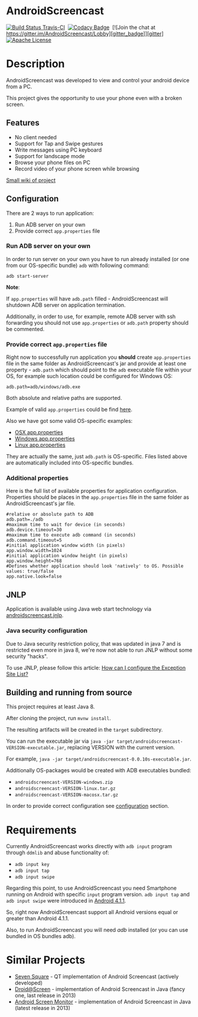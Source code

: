 AndroidScreencast
=================

[![Build Status Travis-CI][travis_badge]][travis]&nbsp;
[![Codacy Badge][codacy_badge]][codacy]&nbsp;
[![Join the chat at https://gitter.im/AndroidScreencast/Lobby][gitter_badge]][gitter]&nbsp;
[![Apache License][license_badge]][license]

# Description

AndroidScreencast was developed to view and control your android device from a PC.

This project gives the opportunity to use your phone even with a broken screen.

## Features

- No client needed
- Support for Tap and Swipe gestures
- Write messages using PC keyboard
- Support for landscape mode
- Browse your phone files on PC
- Record video of your phone screen while browsing

[Small wiki of project][wiki]

[wiki]: https://github.com/xSAVIKx/AndroidScreencast/wiki

## Configuration

There are 2 ways to run application:
1. Run ADB server on your own
2. Provide correct `app.properties` file

### Run ADB server on your own

In order to run server on your own you have to run already installed (or one from our OS-specific bundle) `adb`
with following command:
```
adb start-server
```

**Note**:

If `app.properties` will have `adb.path` filled - AndroidScreencast will shutdown ADB server on application termination.

Additionally, in order to use, for example, remote ADB server with ssh forwarding you should not use `app.properties` or `adb.path`
property should be commented.

### Provide correct `app.properties` file

Right now to successfully run application you **should** create `app.properties` file in the same folder as
AndroidScreencast's jar and provide at least one property - `adb.path` which should point to the `adb` executable file
within your OS, for example such location could be configured for Windows OS:
```properties
adb.path=adb/windows/adb.exe
```

Both absolute and relative paths are supported.

Example of valid `app.properties` could be find [here](app.properties).

Also we have got some valid OS-specific examples:
* [OSX app.properties](adb/macosx/app.properties)
* [Windows app.properties](adb/windows/app.properties)
* [Linux app.properties](adb/linux/app.properties)

They are actually the same, just `adb.path` is OS-specific. Files listed above are automatically included into OS-specific bundles.


### Additional properties
Here is the full list of available properties for application configuration.
Properties should be places in the `app.properties` file in the same folder as AndroidScreencast's jar file.

```properties
#relative or absolute path to ADB
adb.path=./adb
#maximum time to wait for device (in seconds)
adb.device.timeout=30
#maximum time to execute adb command (in seconds)
adb.command.timeout=5
#initial application window width (in pixels)
app.window.width=1024
#initial application window height (in pixels)
app.window.height=768
#Defines whether application should look 'natively' to OS. Possible values: true/false
app.native.look=false
```
## JNLP

Application is available using Java web start technology via [androidscreencast.jnlp][jnlp].

[jnlp]: http://xsavikx.github.io/AndroidScreencast/jnlp/androidscreencast.jnlp

### Java security configuration

Due to Java security restriction policy, that was updated in java 7 and is restricted even more in java 8, we're now not
able to run JNLP without some security "hacks".

To use JNLP, please follow this article: [How can I configure the Exception Site List?][exception]

[exception]: https://www.java.com/en/download/faq/exception_sitelist.xml

## Building and running from source

This project requires at least Java 8.

After cloning the project, run `mvnw install`.

The resulting artifacts will be created in the `target` subdirectory.

You can run the executable jar via `java -jar target/androidscreencast-VERSION-executable.jar`, replacing VERSION with
the current version.

For example, `java -jar target/androidscreencast-0.0.10s-executable.jar`.

Additionally OS-packages would be created with ADB executables bundled:
* `androidscreencast-VERSION-windows.zip`
* `androidscreencast-VERSION-linux.tar.gz`
* `androidscreencast-VERSION-macosx.tar.gz`

In order to provide correct configuration see [configuration][configuration_section] section.

[configuration_section]: https://github.com/xSAVIKx/AndroidScreencast/blob/develop/README.md#configuration

# Requirements

Currently AndroidScreencast works directly with `adb input` program through `ddmlib` and abuse functionality of:
* `adb input key`
* `adb input tap`
* `adb input swipe`

Regarding this point, to use AndroidScreencast you need Smartphone running on Android with specific `input` program version. `adb input tap` and `adb input swipe` were introduced in [Android 4.1.1][Android_4_1_1_Input].

So, right now AndroidScreencast support all Android versions equal or greater than Android 4.1.1.

Also, to run AndroidScreencast you will need *adb* installed (or you can use bundled in OS bundles adb).

# Similar Projects

* [Seven Square][seven_square] - QT implementation of Android Screencast (actively developed)
* [Droid@Screen][droid_at_screen] - implementation of Android Screencast in Java (fancy one, last release in 2013)
* [Android Screen Monitor][android_screen_monitor] - implementation of Android Screencast in Java (latest release in 2013)

[Android_4_1_1_Input]: http://grepcode.com/file/repository.grepcode.com/java/ext/com.google.android/android/4.1.1_r1/com/android/commands/input/Input.java#Input
[seven_square]: https://github.com/yangh/sevensquare
[droid_at_screen]: http://droid-at-screen.org/droid-at-screen/
[android_screen_monitor]: https://github.com/adakoda/android-screen-monitor

[travis_badge]: https://travis-ci.org/xSAVIKx/AndroidScreencast.svg?branch=master
[travis]: https://travis-ci.org/xSAVIKx/AndroidScreencast

[versioneye_badge]: https://www.versioneye.com/user/projects/58a746d8b4d2a20055fcb887/badge.svg?style=flat
[versioneye]: https://www.versioneye.com/user/projects/58a746d8b4d2a20055fcb887

[codacy_badge]: https://api.codacy.com/project/badge/Grade/064bbd2582b544bb9659a01a2872317c
[codacy]: https://www.codacy.com/app/xSAVIKx/AndroidScreencast?utm_source=github.com&utm_medium=referral&utm_content=xSAVIKx/AndroidScreencast&utm_campaign=badger

[license_badge]: https://img.shields.io/badge/license-Apache%20License%202.0-blue.svg?style=flat
[license]: http://www.apache.org/licenses/LICENSE-2.0

[gitter_badge]: https://badges.gitter.im/AndroidScreencast/Lobby.svg?style=flat
[gitter]: https://gitter.im/AndroidScreencast/Lobby?utm_source=badge&utm_medium=badge&utm_campaign=pr-badge&utm_content=badge
